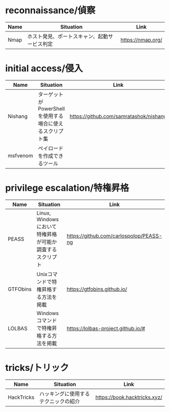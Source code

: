 # reconnaissance/偵察

|Name|Situation|Link|
|---|---|---|
|Nmap|ホスト発見、ポートスキャン、起動サービス判定|https://nmap.org/|


# initial access/侵入

|Name|Situation|Link|
|---|---|---|
|Nishang|ターゲットがPowerShellを使用する場合に使えるスクリプト集|https://github.com/samratashok/nishang|
|msfvenom|ペイロードを作成できるツール||


# privilege escalation/特権昇格

|Name|Situation|Link|
|---|---|---|
|PEASS|Linux, Windowsにおいて特権昇格が可能か調査するスクリプト|https://github.com/carlospolop/PEASS-ng|
|GTFObins|Unixコマンドで特権昇格する方法を掲載|https://gtfobins.github.io/|
|LOLBAS|Windowsコマンドで特権昇格する方法を掲載|https://lolbas-project.github.io/#|

# tricks/トリック

|Name|Situation|Link|
|---|---|---|
|HackTricks|ハッキングに使用するテクニックの紹介|https://book.hacktricks.xyz/|
